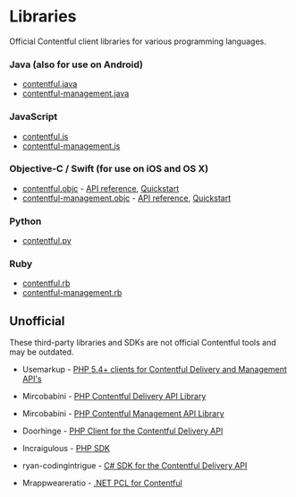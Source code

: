 # Libraries

Official Contentful client libraries for various programming languages.

### Java (also for use on Android)

- [contentful.java](https://github.com/contentful/contentful.java)
- [contentful-management.java](https://github.com/contentful/contentful-management.java)

### JavaScript

- [contentful.js](https://github.com/contentful/contentful.js)
- [contentful-management.js](https://github.com/contentful/contentful-management.js)

### Objective-C / Swift (for use on iOS and OS X)

- [contentful.objc](https://github.com/contentful/contentful.objc) - [API reference](http://cocoadocs.org/docsets/ContentfulDeliveryAPI), [Quickstart](/developers/documentation/tutorials/ios/cda-sdk/)
- [contentful-management.objc](https://github.com/contentful/contentful-management.objc) - [API reference](http://cocoadocs.org/docsets/ContentfulManagementAPI), [Quickstart](/developers/documentation/tutorials/ios/cma-sdk/)

### Python

- [contentful.py](https://github.com/contentful/contentful.py)

### Ruby

- [contentful.rb](https://github.com/contentful/contentful.rb)
- [contentful-management.rb](https://github.com/contentful/contentful-management.rb)

## Unofficial

These third-party libraries and SDKs are not official Contentful tools and may be outdated.

* Usemarkup - [PHP 5.4+ clients for Contentful Delivery and Management API's][27]
* Mircobabini - [PHP Contentful Delivery API Library][29]
* Mircobabini - [PHP Contentful Management API Library][30]
* Doorhinge - [PHP Client for the Contentful Delivery API][32]
* Incraigulous - [PHP SDK][39]

* ryan-codingintrigue - [C# SDK for the Contentful Delivery API][33]
* Mrappweareratio - [.NET PCL for Contentful][34]


[27]: https://github.com/usemarkup/contentful
[29]: https://github.com/mircobabini/contentful.php
[30]: https://github.com/mircobabini/contentful-management.php
[32]: https://github.com/doorhinge/contentful-client
[33]: https://github.com/ryan-codingintrigue/Contentful.NET
[34]: https://github.com/mrappweareratio/Contentful.SDK
[39]: https://github.com/incraigulous/contentful-sdk
